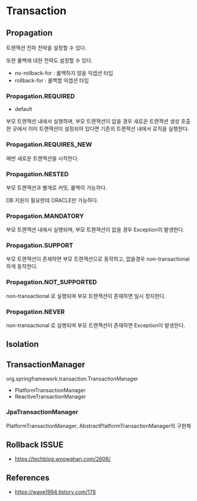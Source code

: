 # Transaction

## Propagation

트랜잭션 전파 전략을 설정할 수 있다. 

또한 롤백에 대한 전략도 설정할 수 있다. 

- no-rollback-for : 롤백하지 않을 익셉션 타입
- rollback-for : 롤백할 익셉션 타입

### Propagation.REQUIRED

- default 

부모 트랜잭션 내에서 실행하며, 부모 트랜잭션이 없을 경우 새로운 트랜잭션 생성
호출한 곳에서 이미 트랜잭션이 설정되어 있다면 기존의 트랜잭션 내에서 로직을 실행한다.

### Propagation.REQUIRES_NEW

매번 새로운 트랜잭션을 시작한다. 

### Propagation.NESTED

부모 트랜잭션과 별개로 커밋, 롤백이 가능하다. 

DB 지원이 필요한데 ORACLE만 가능하다.

### Propagation.MANDATORY

부모 트랜잭션 내에서 실행되며, 부모 트랜잭션이 없을 경우 Exception이 발생한다.

### Propagation.SUPPORT

부모 트랜잭션이 존재하면 부모 트랜잭션으로 동작하고, 없을경우 non-transactional 하게 동작한다.

### Propagation.NOT_SUPPORTED

non-transactional 로 실행되며 부모 트랜잭션이 존재하면 일시 정지한다.

### Propagation.NEVER

non-transactional 로 실행되며 부모 트랜잭션이 존재하면 Exception이 발생한다.



## Isolation


## TransactionManager
org.springframework.transaction.TransactionManager

- PlatformTransactionManager
- ReactiveTransactionManager

### JpaTransactionManager

PlatformTransactionManager, AbstractPlatformTransactionManager의 구현체


## Rollback ISSUE

- https://techblog.woowahan.com/2606/

## References

- https://wave1994.tistory.com/178
